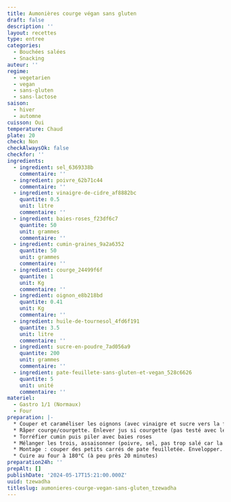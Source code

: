 ```yaml
---
title: Aumonières courge végan sans gluten
draft: false
description: ''
layout: recettes
type: entree
categories:
  - Bouchées salées
  - Snacking
auteur: ''
regime:
  - vegetarien
  - vegan
  - sans-gluten
  - sans-lactose
saison:
  - hiver
  - automne
cuisson: Oui
temperature: Chaud
plate: 20
check: Non
checkAlwaysOk: false
checkfor: ''
ingredients:
  - ingredient: sel_6369338b
    commentaire: ''
  - ingredient: poivre_62b71c44
    commentaire: ''
  - ingredient: vinaigre-de-cidre_af8882bc
    quantite: 0.5
    unit: litre
    commentaire: ''
  - ingredient: baies-roses_f23df6c7
    quantite: 50
    unit: grammes
    commentaire: ''
  - ingredient: cumin-graines_9a2a6352
    quantite: 50
    unit: grammes
    commentaire: ''
  - ingredient: courge_24499f6f
    quantite: 1
    unit: Kg
    commentaire: ''
  - ingredient: oignon_e8b218bd
    quantite: 0.41
    unit: Kg
    commentaire: ''
  - ingredient: huile-de-tournesol_4fd6f191
    quantite: 3.5
    unit: litre
    commentaire: ''
  - ingredient: sucre-en-poudre_7ad056a9
    quantite: 200
    unit: grammes
    commentaire: ''
  - ingredient: pate-feuillete-sans-gluten-et-vegan_528c6626
    quantite: 5
    unit: unité
    commentaire: ''
materiel:
  - Gastro 1/1 (Normaux)
  - Four
preparation: |-
  * Couper et caraméliser les oignons (avec vinaigre et sucre vers la fin)
  * Râper courge/courgette. Enlever jus si courgette (pas testé avec les courgettes)
  * Torréfier cumin puis piler avec baies roses
  * Mélanger les trois, assaisonner (poivre, sel, pas trop salé car la feta sale)
  * Montage : couper des petits carrés de pate feuilletée. Envelopper.
  * Cuire au four à 180°C (à peu près 20 minutes)
preparation24h: ''
prepAlt: []
publishDate: '2024-05-17T15:21:00.000Z'
uuid: tzewadha
titleslug: aumonieres-courge-vegan-sans-gluten_tzewadha
---
```



